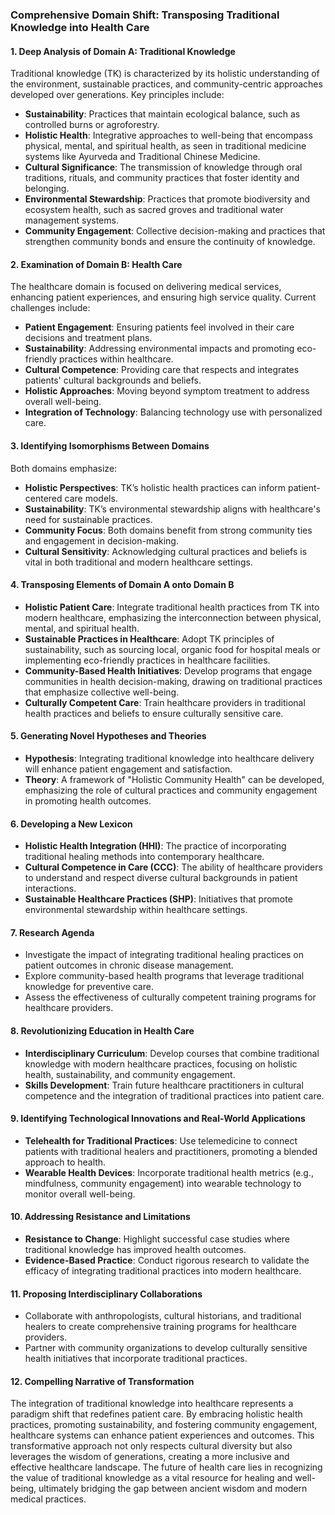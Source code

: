### Comprehensive Domain Shift: Transposing Traditional Knowledge into Health Care

#### 1. Deep Analysis of Domain A: Traditional Knowledge
Traditional knowledge (TK) is characterized by its holistic understanding of the environment, sustainable practices, and community-centric approaches developed over generations. Key principles include:

- **Sustainability**: Practices that maintain ecological balance, such as controlled burns or agroforestry.
- **Holistic Health**: Integrative approaches to well-being that encompass physical, mental, and spiritual health, as seen in traditional medicine systems like Ayurveda and Traditional Chinese Medicine.
- **Cultural Significance**: The transmission of knowledge through oral traditions, rituals, and community practices that foster identity and belonging.
- **Environmental Stewardship**: Practices that promote biodiversity and ecosystem health, such as sacred groves and traditional water management systems.
- **Community Engagement**: Collective decision-making and practices that strengthen community bonds and ensure the continuity of knowledge.

#### 2. Examination of Domain B: Health Care
The healthcare domain is focused on delivering medical services, enhancing patient experiences, and ensuring high service quality. Current challenges include:

- **Patient Engagement**: Ensuring patients feel involved in their care decisions and treatment plans.
- **Sustainability**: Addressing environmental impacts and promoting eco-friendly practices within healthcare.
- **Cultural Competence**: Providing care that respects and integrates patients' cultural backgrounds and beliefs.
- **Holistic Approaches**: Moving beyond symptom treatment to address overall well-being.
- **Integration of Technology**: Balancing technology use with personalized care.

#### 3. Identifying Isomorphisms Between Domains
Both domains emphasize:

- **Holistic Perspectives**: TK’s holistic health practices can inform patient-centered care models.
- **Sustainability**: TK’s environmental stewardship aligns with healthcare's need for sustainable practices.
- **Community Focus**: Both domains benefit from strong community ties and engagement in decision-making.
- **Cultural Sensitivity**: Acknowledging cultural practices and beliefs is vital in both traditional and modern healthcare settings.

#### 4. Transposing Elements of Domain A onto Domain B
- **Holistic Patient Care**: Integrate traditional health practices from TK into modern healthcare, emphasizing the interconnection between physical, mental, and spiritual health.
- **Sustainable Practices in Healthcare**: Adopt TK principles of sustainability, such as sourcing local, organic food for hospital meals or implementing eco-friendly practices in healthcare facilities.
- **Community-Based Health Initiatives**: Develop programs that engage communities in health decision-making, drawing on traditional practices that emphasize collective well-being.
- **Culturally Competent Care**: Train healthcare providers in traditional health practices and beliefs to ensure culturally sensitive care.

#### 5. Generating Novel Hypotheses and Theories
- **Hypothesis**: Integrating traditional knowledge into healthcare delivery will enhance patient engagement and satisfaction.
- **Theory**: A framework of "Holistic Community Health" can be developed, emphasizing the role of cultural practices and community engagement in promoting health outcomes.

#### 6. Developing a New Lexicon
- **Holistic Health Integration (HHI)**: The practice of incorporating traditional healing methods into contemporary healthcare.
- **Cultural Competence in Care (CCC)**: The ability of healthcare providers to understand and respect diverse cultural backgrounds in patient interactions.
- **Sustainable Healthcare Practices (SHP)**: Initiatives that promote environmental stewardship within healthcare settings.

#### 7. Research Agenda
- Investigate the impact of integrating traditional healing practices on patient outcomes in chronic disease management.
- Explore community-based health programs that leverage traditional knowledge for preventive care.
- Assess the effectiveness of culturally competent training programs for healthcare providers.

#### 8. Revolutionizing Education in Health Care
- **Interdisciplinary Curriculum**: Develop courses that combine traditional knowledge with modern healthcare practices, focusing on holistic health, sustainability, and community engagement.
- **Skills Development**: Train future healthcare practitioners in cultural competence and the integration of traditional practices into patient care.

#### 9. Identifying Technological Innovations and Real-World Applications
- **Telehealth for Traditional Practices**: Use telemedicine to connect patients with traditional healers and practitioners, promoting a blended approach to health.
- **Wearable Health Devices**: Incorporate traditional health metrics (e.g., mindfulness, community engagement) into wearable technology to monitor overall well-being.

#### 10. Addressing Resistance and Limitations
- **Resistance to Change**: Highlight successful case studies where traditional knowledge has improved health outcomes.
- **Evidence-Based Practice**: Conduct rigorous research to validate the efficacy of integrating traditional practices into modern healthcare.

#### 11. Proposing Interdisciplinary Collaborations
- Collaborate with anthropologists, cultural historians, and traditional healers to create comprehensive training programs for healthcare providers.
- Partner with community organizations to develop culturally sensitive health initiatives that incorporate traditional practices.

#### 12. Compelling Narrative of Transformation
The integration of traditional knowledge into healthcare represents a paradigm shift that redefines patient care. By embracing holistic health practices, promoting sustainability, and fostering community engagement, healthcare systems can enhance patient experiences and outcomes. This transformative approach not only respects cultural diversity but also leverages the wisdom of generations, creating a more inclusive and effective healthcare landscape. The future of health care lies in recognizing the value of traditional knowledge as a vital resource for healing and well-being, ultimately bridging the gap between ancient wisdom and modern medical practices.